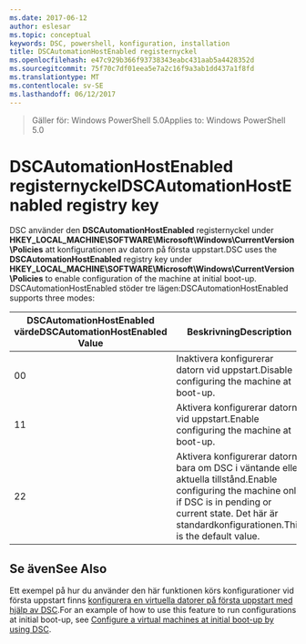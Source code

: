 ```yaml
---
ms.date: 2017-06-12
author: eslesar
ms.topic: conceptual
keywords: DSC, powershell, konfiguration, installation
title: DSCAutomationHostEnabled registernyckel
ms.openlocfilehash: e47c929b366f93738343eabc431aab5a4428352d
ms.sourcegitcommit: 75f70c7df01eea5e7a2c16f9a3ab1dd437a1f8fd
ms.translationtype: MT
ms.contentlocale: sv-SE
ms.lasthandoff: 06/12/2017
---
```

><span data-ttu-id="2ac64-103">Gäller för: Windows PowerShell 5.0</span><span class="sxs-lookup"><span data-stu-id="2ac64-103">Applies to: Windows PowerShell 5.0</span></span>

# <a name="dscautomationhostenabled-registry-key"></a><span data-ttu-id="2ac64-104">DSCAutomationHostEnabled registernyckel</span><span class="sxs-lookup"><span data-stu-id="2ac64-104">DSCAutomationHostEnabled registry key</span></span>

<span data-ttu-id="2ac64-105">DSC använder den **DSCAutomationHostEnabled** registernyckel under **HKEY_LOCAL_MACHINE\SOFTWARE\Microsoft\Windows\CurrentVersion\Policies** att konfigurationen av datorn på första uppstart.</span><span class="sxs-lookup"><span data-stu-id="2ac64-105">DSC uses the **DSCAutomationHostEnabled** registry key under **HKEY_LOCAL_MACHINE\SOFTWARE\Microsoft\Windows\CurrentVersion\Policies** to enable configuration of the machine at initial boot-up.</span></span>
<span data-ttu-id="2ac64-106">DSCAutomationHostEnabled stöder tre lägen:</span><span class="sxs-lookup"><span data-stu-id="2ac64-106">DSCAutomationHostEnabled supports three modes:</span></span>

|  <span data-ttu-id="2ac64-107">DSCAutomationHostEnabled värde</span><span class="sxs-lookup"><span data-stu-id="2ac64-107">DSCAutomationHostEnabled Value</span></span>  |  <span data-ttu-id="2ac64-108">Beskrivning</span><span class="sxs-lookup"><span data-stu-id="2ac64-108">Description</span></span>   | 
|---|---| 
<span data-ttu-id="2ac64-109">0</span><span class="sxs-lookup"><span data-stu-id="2ac64-109">0</span></span> | <span data-ttu-id="2ac64-110">Inaktivera konfigurerar datorn vid uppstart.</span><span class="sxs-lookup"><span data-stu-id="2ac64-110">Disable configuring the machine at boot-up.</span></span> |
<span data-ttu-id="2ac64-111">1</span><span class="sxs-lookup"><span data-stu-id="2ac64-111">1</span></span> | <span data-ttu-id="2ac64-112">Aktivera konfigurerar datorn vid uppstart.</span><span class="sxs-lookup"><span data-stu-id="2ac64-112">Enable configuring the machine at boot-up.</span></span> |
<span data-ttu-id="2ac64-113">2</span><span class="sxs-lookup"><span data-stu-id="2ac64-113">2</span></span> | <span data-ttu-id="2ac64-114">Aktivera konfigurerar datorn bara om DSC i väntande eller aktuella tillstånd.</span><span class="sxs-lookup"><span data-stu-id="2ac64-114">Enable configuring the machine only if DSC is in pending or current state.</span></span> <span data-ttu-id="2ac64-115">Det här är standardkonfigurationen.</span><span class="sxs-lookup"><span data-stu-id="2ac64-115">This is the default value.</span></span> |

## <a name="see-also"></a><span data-ttu-id="2ac64-116">Se även</span><span class="sxs-lookup"><span data-stu-id="2ac64-116">See Also</span></span>

<span data-ttu-id="2ac64-117">Ett exempel på hur du använder den här funktionen körs konfigurationer vid första uppstart finns [konfigurera en virtuella datorer på första uppstart med hjälp av DSC](bootstrapDsc.md).</span><span class="sxs-lookup"><span data-stu-id="2ac64-117">For an example of how to use this feature to run configurations at initial boot-up, see [Configure a virtual machines at initial boot-up by using DSC](bootstrapDsc.md).</span></span>


